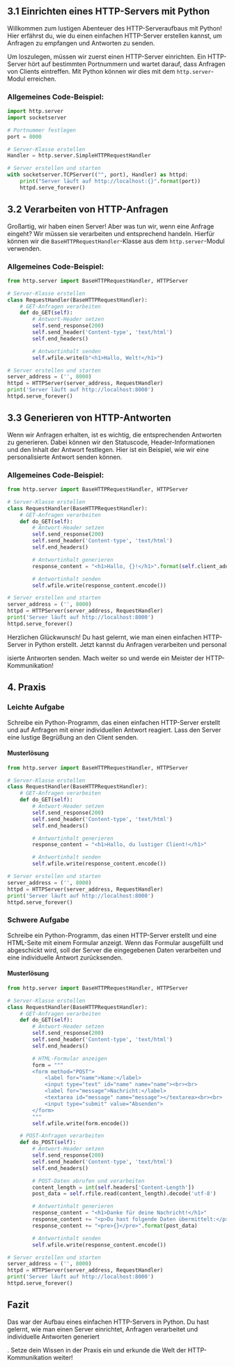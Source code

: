 ## 3.1 Einrichten eines HTTP-Servers mit Python

Willkommen zum lustigen Abenteuer des HTTP-Serveraufbaus mit Python! Hier erfährst du, wie du einen einfachen HTTP-Server erstellen kannst, um Anfragen zu empfangen und Antworten zu senden.

Um loszulegen, müssen wir zuerst einen HTTP-Server einrichten. Ein HTTP-Server hört auf bestimmten Portnummern und wartet darauf, dass Anfragen von Clients eintreffen. Mit Python können wir dies mit dem `http.server`-Modul erreichen.

### Allgemeines Code-Beispiel:
```python
import http.server
import socketserver

# Portnummer festlegen
port = 8000

# Server-Klasse erstellen
Handler = http.server.SimpleHTTPRequestHandler

# Server erstellen und starten
with socketserver.TCPServer(("", port), Handler) as httpd:
    print("Server läuft auf http://localhost:{}".format(port))
    httpd.serve_forever()
```

## 3.2 Verarbeiten von HTTP-Anfragen

Großartig, wir haben einen Server! Aber was tun wir, wenn eine Anfrage eingeht? Wir müssen sie verarbeiten und entsprechend handeln. Hierfür können wir die `BaseHTTPRequestHandler`-Klasse aus dem `http.server`-Modul verwenden.

### Allgemeines Code-Beispiel:
```python
from http.server import BaseHTTPRequestHandler, HTTPServer

# Server-Klasse erstellen
class RequestHandler(BaseHTTPRequestHandler):
    # GET-Anfragen verarbeiten
    def do_GET(self):
        # Antwort-Header setzen
        self.send_response(200)
        self.send_header('Content-type', 'text/html')
        self.end_headers()

        # Antwortinhalt senden
        self.wfile.write(b"<h1>Hallo, Welt!</h1>")

# Server erstellen und starten
server_address = ('', 8000)
httpd = HTTPServer(server_address, RequestHandler)
print('Server läuft auf http://localhost:8000')
httpd.serve_forever()
```

## 3.3 Generieren von HTTP-Antworten

Wenn wir Anfragen erhalten, ist es wichtig, die entsprechenden Antworten zu generieren. Dabei können wir den Statuscode, Header-Informationen und den Inhalt der Antwort festlegen. Hier ist ein Beispiel, wie wir eine personalisierte Antwort senden können.

### Allgemeines Code-Beispiel:
```python
from http.server import BaseHTTPRequestHandler, HTTPServer

# Server-Klasse erstellen
class RequestHandler(BaseHTTPRequestHandler):
    # GET-Anfragen verarbeiten
    def do_GET(self):
        # Antwort-Header setzen
        self.send_response(200)
        self.send_header('Content-type', 'text/html')
        self.end_headers()

        # Antwortinhalt generieren
        response_content = "<h1>Hallo, {}!</h1>".format(self.client_address[0])

        # Antwortinhalt senden
        self.wfile.write(response_content.encode())

# Server erstellen und starten
server_address = ('', 8000)
httpd = HTTPServer(server_address, RequestHandler)
print('Server läuft auf http://localhost:8000')
httpd.serve_forever()
```

Herzlichen Glückwunsch! Du hast gelernt, wie man einen einfachen HTTP-Server in Python erstellt. Jetzt kannst du Anfragen verarbeiten und personal

isierte Antworten senden. Mach weiter so und werde ein Meister der HTTP-Kommunikation!

## 4. Praxis

### Leichte Aufgabe

Schreibe ein Python-Programm, das einen einfachen HTTP-Server erstellt und auf Anfragen mit einer individuellen Antwort reagiert. Lass den Server eine lustige Begrüßung an den Client senden.

#### Musterlösung

```python
from http.server import BaseHTTPRequestHandler, HTTPServer

# Server-Klasse erstellen
class RequestHandler(BaseHTTPRequestHandler):
    # GET-Anfragen verarbeiten
    def do_GET(self):
        # Antwort-Header setzen
        self.send_response(200)
        self.send_header('Content-type', 'text/html')
        self.end_headers()

        # Antwortinhalt generieren
        response_content = "<h1>Hallo, du lustiger Client!</h1>"

        # Antwortinhalt senden
        self.wfile.write(response_content.encode())

# Server erstellen und starten
server_address = ('', 8000)
httpd = HTTPServer(server_address, RequestHandler)
print('Server läuft auf http://localhost:8000')
httpd.serve_forever()
```

### Schwere Aufgabe

Schreibe ein Python-Programm, das einen HTTP-Server erstellt und eine HTML-Seite mit einem Formular anzeigt. Wenn das Formular ausgefüllt und abgeschickt wird, soll der Server die eingegebenen Daten verarbeiten und eine individuelle Antwort zurücksenden.

#### Musterlösung

```python
from http.server import BaseHTTPRequestHandler, HTTPServer

# Server-Klasse erstellen
class RequestHandler(BaseHTTPRequestHandler):
    # GET-Anfragen verarbeiten
    def do_GET(self):
        # Antwort-Header setzen
        self.send_response(200)
        self.send_header('Content-type', 'text/html')
        self.end_headers()

        # HTML-Formular anzeigen
        form = """
        <form method="POST">
            <label for="name">Name:</label>
            <input type="text" id="name" name="name"><br><br>
            <label for="message">Nachricht:</label>
            <textarea id="message" name="message"></textarea><br><br>
            <input type="submit" value="Absenden">
        </form>
        """
        self.wfile.write(form.encode())

    # POST-Anfragen verarbeiten
    def do_POST(self):
        # Antwort-Header setzen
        self.send_response(200)
        self.send_header('Content-type', 'text/html')
        self.end_headers()

        # POST-Daten abrufen und verarbeiten
        content_length = int(self.headers['Content-Length'])
        post_data = self.rfile.read(content_length).decode('utf-8')

        # Antwortinhalt generieren
        response_content = "<h1>Danke für deine Nachricht!</h1>"
        response_content += "<p>Du hast folgende Daten übermittelt:</p>"
        response_content += "<pre>{}</pre>".format(post_data)

        # Antwortinhalt senden
        self.wfile.write(response_content.encode())

# Server erstellen und starten
server_address = ('', 8000)
httpd = HTTPServer(server_address, RequestHandler)
print('Server läuft auf http://localhost:8000')
httpd.serve_forever()
```

## Fazit
Das war der Aufbau eines einfachen HTTP-Servers in Python. Du hast gelernt, wie man einen Server einrichtet, Anfragen verarbeitet und individuelle Antworten generiert

. Setze dein Wissen in der Praxis ein und erkunde die Welt der HTTP-Kommunikation weiter!